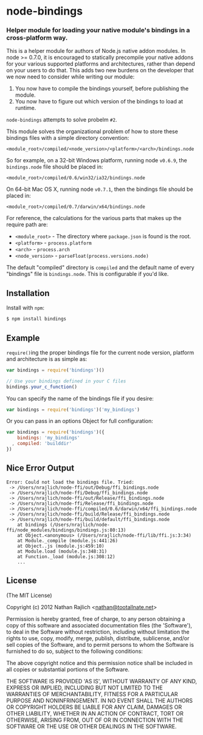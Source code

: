 node-bindings
=============
### Helper module for loading your native module's bindings in a cross-platform way.

This is a helper module for authors of Node.js native addon modules. In node >=
0.7.0, it is encouraged to statically precompile your native addons for your
various supported platforms and architectures, rather than depend on your users
to do that. This adds two new burdens on the developer that we now need to
consider while writing our module:

 1. You now have to compile the bindings yourself, before publishing the module.
 2. You now have to figure out which version of the bindings to load at runtime.

`node-bindings` attempts to solve probelm `#2`.

This module solves the organizational problem of how to store these bindings
files with a simple directory convention:

```
<module_root>/compiled/<node_version>/<platform>/<arch>/bindings.node
```

So for example, on a 32-bit Windows platform, running node `v0.6.9`, the
`bindings.node` file should be placed in:

```
<module_root>/compiled/0.6/win32/ia32/bindings.node
```

On 64-bit Mac OS X, running node `v0.7.1`, then the bindings file should be
placed in:

```
<module_root>/compiled/0.7/darwin/x64/bindings.node
```

For reference, the calculations for the various parts that makes up the require
path are:

 * `<module_root>` - The directory where `package.json` is found is the root.
 * `<platform>` - `process.platform`
 * `<arch>` - `process.arch`
 * `<node_version>` - `parseFloat(process.versions.node)`

The default "compiled" directory is `compiled` and the default name of every
"bindings" file is `bindings.node`. This is configurable if you'd like.


Installation
------------

Install with `npm`:

``` bash
$ npm install bindings
```


Example
-------

`require()`ing the proper bindings file for the current node version, platform
and architecture is as simple as:

``` js
var bindings = require('bindings')()

// Use your bindings defined in your C files
bindings.your_c_function()
```

You can specify the name of the bindings file if you desire:

``` js
var bindings = require('bindings')('my_bindings')
```

Or you can pass in an options Object for full configuration:


``` js
var bindings = require('bindings')({
    bindings: 'my_bindings'
  , compiled: 'builddir'
})
```

Nice Error Output
-----------------

```
Error: Could not load the bindings file. Tried:
 -> /Users/nrajlich/node-ffi/out/Debug/ffi_bindings.node
 -> /Users/nrajlich/node-ffi/Debug/ffi_bindings.node
 -> /Users/nrajlich/node-ffi/out/Release/ffi_bindings.node
 -> /Users/nrajlich/node-ffi/Release/ffi_bindings.node
 -> /Users/nrajlich/node-ffi/compiled/0.6/darwin/x64/ffi_bindings.node
 -> /Users/nrajlich/node-ffi/build/Release/ffi_bindings.node
 -> /Users/nrajlich/node-ffi/build/default/ffi_bindings.node
    at bindings (/Users/nrajlich/node-ffi/node_modules/bindings/bindings.js:80:13)
    at Object.<anonymous> (/Users/nrajlich/node-ffi/lib/ffi.js:3:34)
    at Module._compile (module.js:441:26)
    at Object..js (module.js:459:10)
    at Module.load (module.js:348:31)
    at Function._load (module.js:308:12)
    ...
```

License
-------

(The MIT License)

Copyright (c) 2012 Nathan Rajlich &lt;nathan@tootallnate.net&gt;

Permission is hereby granted, free of charge, to any person obtaining
a copy of this software and associated documentation files (the
'Software'), to deal in the Software without restriction, including
without limitation the rights to use, copy, modify, merge, publish,
distribute, sublicense, and/or sell copies of the Software, and to
permit persons to whom the Software is furnished to do so, subject to
the following conditions:

The above copyright notice and this permission notice shall be
included in all copies or substantial portions of the Software.

THE SOFTWARE IS PROVIDED 'AS IS', WITHOUT WARRANTY OF ANY KIND,
EXPRESS OR IMPLIED, INCLUDING BUT NOT LIMITED TO THE WARRANTIES OF
MERCHANTABILITY, FITNESS FOR A PARTICULAR PURPOSE AND NONINFRINGEMENT.
IN NO EVENT SHALL THE AUTHORS OR COPYRIGHT HOLDERS BE LIABLE FOR ANY
CLAIM, DAMAGES OR OTHER LIABILITY, WHETHER IN AN ACTION OF CONTRACT,
TORT OR OTHERWISE, ARISING FROM, OUT OF OR IN CONNECTION WITH THE
SOFTWARE OR THE USE OR OTHER DEALINGS IN THE SOFTWARE.
